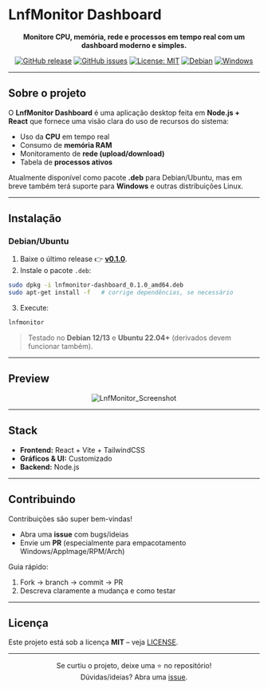 # LnfMonitor Dashboard

<div align="center">

**Monitore CPU, memória, rede e processos em tempo real com um dashboard moderno e simples.**

[![GitHub release](https://img.shields.io/github/v/release/AllonsoHenzo/Lnfmonitor_dashboard?include_prereleases&color=blue&label=release)](https://github.com/AllonsoHenzo/Lnfmonitor_dashboard/releases/tag/v0.1.0)
[![GitHub issues](https://img.shields.io/github/issues/AllonsoHenzo/Lnfmonitor_dashboard)](https://github.com/AllonsoHenzo/Lnfmonitor_dashboard/issues)
[![License: MIT](https://img.shields.io/badge/License-MIT-yellow.svg)](./LICENSE)
[![Debian](https://img.shields.io/badge/Debian-Ubuntu-red?logo=debian)]()
[![Windows](https://img.shields.io/badge/Windows-Coming%20Soon-blue?logo=windows)]()

</div>

---

## Sobre o projeto

O **LnfMonitor Dashboard** é uma aplicação desktop feita em **Node.js + React** que fornece uma visão clara do uso de recursos do sistema:

-  Uso da **CPU** em tempo real  
-  Consumo de **memória RAM**  
-  Monitoramento de **rede (upload/download)**  
-  Tabela de **processos ativos**  

Atualmente disponível como pacote **.deb** para Debian/Ubuntu, mas em breve também terá suporte para **Windows** e outras distribuições Linux.

---

## Instalação

### Debian/Ubuntu
1. Baixe o último release 👉 [**v0.1.0**](https://github.com/AllonsoHenzo/Lnfmonitor_dashboard/releases/tag/v0.1.0).
2. Instale o pacote `.deb`:

```bash
sudo dpkg -i lnfmonitor-dashboard_0.1.0_amd64.deb
sudo apt-get install -f   # corrige dependências, se necessário
```

3. Execute:

```bash
lnfmonitor
```

> Testado no **Debian 12/13** e **Ubuntu 22.04+** (derivados devem funcionar também).

---

## Preview

<div align="center">
  
![LnfMonitor_Screenshot](https://github.com/user-attachments/assets/4d9d7ff6-b5ca-474c-83c5-a2b2a86fc557)

</div>

---

## Stack

- **Frontend:** React + Vite + TailwindCSS  
- **Gráficos & UI:** Customizado 
- **Backend:** Node.js

---

## Contribuindo

Contribuições são super bem-vindas!  
- Abra uma **issue** com bugs/ideias  
- Envie um **PR** (especialmente para empacotamento Windows/AppImage/RPM/Arch)  

Guia rápido:
1. Fork → branch → commit → PR
2. Descreva claramente a mudança e como testar

---

## Licença

Este projeto está sob a licença **MIT** – veja [LICENSE](./LICENSE).

---

<div align="center">



Se curtiu o projeto, deixe uma ⭐ no repositório!  
Dúvidas/ideias? Abra uma [issue](https://github.com/AllonsoHenzo/Lnfmonitor_dashboard/issues).

</div>
